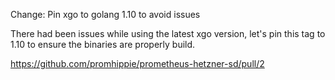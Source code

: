 Change: Pin xgo to golang 1.10 to avoid issues

There had been issues while using the latest xgo version, let's pin this tag to
1.10 to ensure the binaries are properly build.

https://github.com/promhippie/prometheus-hetzner-sd/pull/2
